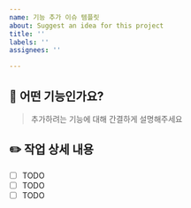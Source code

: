 ```yaml
---
name: 기능 추가 이슈 템플릿
about: Suggest an idea for this project
title: ''
labels: ''
assignees: ''

---
```


## 🔧 어떤 기능인가요?

> 추가하려는 기능에 대해 간결하게 설명해주세요

## ✏️ 작업 상세 내용

- [ ] TODO
- [ ] TODO
- [ ] TODO
